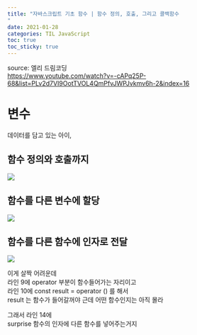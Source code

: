 ```yaml
---
title: "자바스크립트 기초 함수 | 함수 정의, 호출, 그리고 콜백함수
"
date: 2021-01-28
categories: TIL JavaScript
toc: true
toc_sticky: true
---
```

source: 엘리 드림코딩  
https://www.youtube.com/watch?v=-cAPq25P-68&list=PLv2d7VI9OotTVOL4QmPfvJWPJvkmv6h-2&index=16  
  
# 변수  
데이터를 담고 있는 아이,  
  
## 함수 정의와 호출까지  
![](https://images.velog.io/images/noahshin__11/post/79fecfa1-bc29-4a67-9793-e94e779b2997/image.png)  
  
## 함수를 다른 변수에 할당  
![](https://images.velog.io/images/noahshin__11/post/29276176-33ba-455f-9386-f81343f1d18f/image.png)  
  
## 함수를 다른 함수에 인자로 전달  
![](https://images.velog.io/images/noahshin__11/post/35c9aff9-2afa-4e0f-a9e2-9722acce8b2d/image.png)  
  
이게 살짝 어려운데  
라인 9에 operator 부분이 함수들어가는 자리이고  
라인 10에 const result = operator () 를 해서  
result 는 함수가 들어갈꺼야 근데 어떤 함수인지는 아직 몰라  
  
그래서 라인 14에  
surprise  함수의 인자에 다른 함수를 넣어주는거지  
